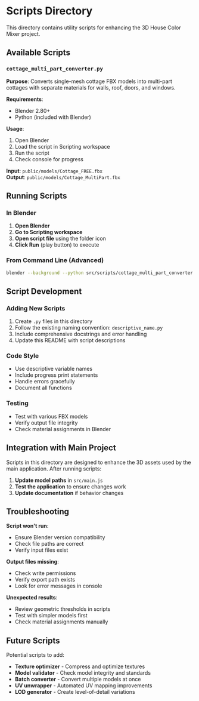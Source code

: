 # Scripts Directory

This directory contains utility scripts for enhancing the 3D House Color Mixer project.

## Available Scripts

### `cottage_multi_part_converter.py`
**Purpose**: Converts single-mesh cottage FBX models into multi-part cottages with separate materials for walls, roof, doors, and windows.

**Requirements**: 
- Blender 2.80+
- Python (included with Blender)

**Usage**:
1. Open Blender
2. Load the script in Scripting workspace  
3. Run the script
4. Check console for progress

**Input**: `public/models/Cottage_FREE.fbx`  
**Output**: `public/models/Cottage_MultiPart.fbx`

## Running Scripts

### In Blender
1. **Open Blender**
2. **Go to Scripting workspace**
3. **Open script file** using the folder icon
4. **Click Run** (play button) to execute

### From Command Line (Advanced)
```bash
blender --background --python src/scripts/cottage_multi_part_converter.py
```

## Script Development

### Adding New Scripts
1. Create `.py` files in this directory
2. Follow the existing naming convention: `descriptive_name.py`
3. Include comprehensive docstrings and error handling
4. Update this README with script descriptions

### Code Style
- Use descriptive variable names
- Include progress print statements
- Handle errors gracefully
- Document all functions

### Testing
- Test with various FBX models
- Verify output file integrity
- Check material assignments in Blender

## Integration with Main Project

Scripts in this directory are designed to enhance the 3D assets used by the main application. After running scripts:

1. **Update model paths** in `src/main.js`
2. **Test the application** to ensure changes work
3. **Update documentation** if behavior changes

## Troubleshooting

**Script won't run**:
- Ensure Blender version compatibility
- Check file paths are correct
- Verify input files exist

**Output files missing**:
- Check write permissions
- Verify export path exists
- Look for error messages in console

**Unexpected results**:
- Review geometric thresholds in scripts
- Test with simpler models first
- Check material assignments manually

## Future Scripts

Potential scripts to add:
- **Texture optimizer** - Compress and optimize textures
- **Model validator** - Check model integrity and standards
- **Batch converter** - Convert multiple models at once
- **UV unwrapper** - Automated UV mapping improvements
- **LOD generator** - Create level-of-detail variations
